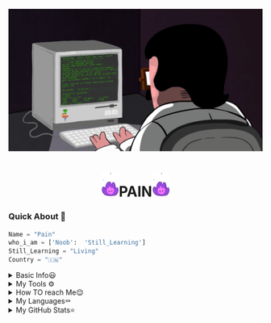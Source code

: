 [![Gif](programming.gif)](https://t.me/pain_to_this_world)

<h1 align="center"><img src="./resources/extras/geez.gif" width="35px">PAIN<img src="./resources/extras/geez.gif" width="35px"></h1>

### Quick About 🌝
```python
Name = "Pain"
who_i_am = ['Noob':  'Still_Learning']
Still_Learning = "Living"
Country = "🇮🇳"
```



<details>
  <summary>Basic Info😃</summary>

- 🔭 I’m currently working on ... [MizuharaSmexyBot](https://github.com/AnuragSharma080/MizuharaSmexyBot)
- 🌱 I’m currently learning ... Living
- 👯 I’m looking to collaborate on ... Open Source Telegram Bots
- 🤔 I’m looking for help with ... [MizuharaSmexyBot](https://github.com/AnuragSharma080/MizuharaSmexyBot)
- 💬 Ask me about ... The thing I know I'll be happy to help
- 📫 How to reach me: ... uzumakipain651@gmail.com
- 😃 I'm an Editor Logo Maker Developer Story Writer And noob
- ⚡ Fun fact: ... Dunno Much About Coding but still trying
</details>

<details>
  <summary>My Tools ⚙️</summary>
  
  
  <p align='middle'>
    <code><a href="https://git-scm.com/" target="_blank"> <img width="20%"   src="https://www.vectorlogo.zone/logos/git-scm/git-scm-ar21.svg"> </a></code>
    <code><a href="https://www.python.org/" target="_blank"> <img width="20%"   src="https://www.vectorlogo.zone/logos/python/python-ar21.svg"> </a></code>
    <code><a href="https://heroku.com/" target="_blank"> <img width="20%"   src="https://www.vectorlogo.zone/logos/heroku/heroku-ar21.svg"> </a></code>
    <br />
    <code><a href="https://www.mysql.com/" target="_blank"> <img width="20%"  src="https://www.vectorlogo.zone/logos/mysql/mysql-ar21.svg"> </a></code>
    <code><a href="https://redis.io/" target="_blank"> <img width="20%"  src="https://www.vectorlogo.zone/logos/redis/redis-ar21.svg"> </a></code>
    <code><a href="https://firebase.google.com/" target="_blank"> <img width="20%"  src="https://www.vectorlogo.zone/logos/firebase/firebase-ar21.svg"> </a></code>
    <br />
    <code><a href="https://www.mongodb.com/" target="_blank"> <img width="20%"  src="https://www.vectorlogo.zone/logos/mongodb/mongodb-ar21.svg"> </a></code>
    <code><a href="https://github.com/" target="_blank"> <img width="20%"  src="https://www.vectorlogo.zone/logos/github/github-ar21.svg"> </a></code>
    <code><a href="https://gitlab.com/" target="_blank"> <img width="20%"  src="https://www.vectorlogo.zone/logos/gitlab/gitlab-ar21.svg"> </a></code>
    <br />
    <code><a href="https://telegram.org/" target="_white"> <img width="20%"  src="https://www.vectorlogo.zone/logos/telegram/telegram-ar21.svg"> </a></code>
    <br>
      </p>  
 
 
</details>

<details>
  <summary>How TO reach Me😌</summary>
    
  
  [![Telegram](https://img.shields.io/badge/Telegram-2CA5E0?style=for-the-badge&logo=telegram&logoColor=white)](https://t.me/pain_to_this_world)
  [![Gmail](https://img.shields.io/badge/Gmail-D14836?style=for-the-badge&logo=gmail&logoColor=white)](mailto:uzumakipain651@gmail.com)
  
  [![Instagram](https://img.shields.io/badge/Instagram-E4405F?style=for-the-badge&logo=instagram&logoColor=white)](https://www.instagram.com/pain_to_this_world_/?hl=en)
  [![GitHub](https://img.shields.io/badge/GitHub-100000?style=for-the-badge&logo=github&logoColor=white)](https://github.com/PainToThisWorld)
 
   </details>
   
   <details>
  <summary>My Languages⚰️</summary>
  
  
  
  ![Python](https://img.shields.io/badge/Python-3776AB?style=for-the-badge&logo=python&logoColor=white) 
  ![JavaScipt](https://img.shields.io/badge/JavaScript-323330?style=for-the-badge&logo=javascript&logoColor=F7DF1E)
  
  ![HTML](https://img.shields.io/badge/HTML-239120?style=for-the-badge&logo=html5&logoColor=white) 
  ![Java](https://img.shields.io/badge/Java-ED8B00?style=for-the-badge&logo=java&logoColor=white)
  
  ![C++](https://img.shields.io/badge/C%2B%2B-00599C?style=for-the-badge&logo=c%2B%2B&logoColor=white)
  ![Ruby](https://img.shields.io/badge/Ruby-CC342D?style=for-the-badge&logo=ruby&logoColor=white)
  
  ![C#](https://img.shields.io/badge/C%23-239120?style=for-the-badge&logo=c-sharp&logoColor=white)
  ![Cc](https://img.shields.io/badge/C-00599C?style=for-the-badge&logo=c&logoColor=white)
  
  </details>
  
  
  <details>
  <summary>My GitHub Stats⭐</summary>
   
  
  <p align='middle'><img src='https://github-readme-stats.vercel.app/api?username=AnuragSharma080&hide_border_show_icons=true&theme=midnight-purple' width='600"'></p>  
  <p align='middle'><img src='https://github-readme-streak-stats.herokuapp.com/?user=PainToThisWorld&theme=midnight-purple&show_icon=true' width='600"'></p> <p
  
  <p align='middle'><img src='https://github-readme-stats.vercel.app/api/top-langs/?username=AnuragSharma080&layout=compact&theme=midnight-purple&show_icon=true' width='600"'></p> <p
[![Readme Card](https://github-readme-stats.vercel.app/api/pin/?username=anuraghsharma080&repo=https://github.com/AnuragSharma080/MizuharaSmexyBot-readme-stats)](https://github.com/anuragsharma080/github-readme-stats)  
  
  
   #### Profile Views 
  <p align='top'><img src='https://profile-counter.glitch.me/{anuragSharma080}/count.svg'
  
</details>
